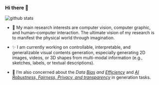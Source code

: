 ### Hi there 👋

<!-- [![Hits](https://hits.seeyoufarm.com/api/count/incr/badge.svg?url=https%3A%2F%2Fgithub.com%2Fweihaox%2Fhit-counter&count_bg=%2379C83D&title_bg=%23555555&icon=&icon_color=%23E7E7E7&title=hits&edge_flat=false)](https://hits.seeyoufarm.com) -->

![github stats](https://github-readme-stats.vercel.app/api?username=weihaox&show_icons=true&theme=default&hide=issues&count_private=true)
<!--![metrics](https://github.com/weihaox/weihaox/blob/master/metrics.additional.svg)-->

- 🔭 My main research interests are computer vision, computer graphic, and human–computer interaction. The ultimate vision of my research is to manifest the physical world through imagination. 

- ✨ I am currently working on controllable, interpretable, and generalizable visual contents generation, especially generating 2D images, videos, or 3D shapes from multi-modal information (e.g., sketches, labels, or textual descriptions). 

- 🌱 I’m also concerned about the *Data [Bias](https://github.com/weihaox/awesome-image-translation/blob/master/awesome-robustness-efficiency-privacy.md#data-bias) and [Efficiency](https://github.com/weihaox/awesome-image-translation/blob/master/awesome-robustness-efficiency-privacy.md#data-efficiency)* and [*AI Robustness, Fairness, Privacy, and transparency*](https://github.com/weihaox/awesome-image-translation/blob/master/awesome-robustness-efficiency-privacy.md#fairness-accountability-privacy-transparency-and-ethics) in generation tasks.

<!-- - 📫 Find my info at [xiaweihao.com](https://xiaweihao.com). Reach me through weihaox AT outlook.com. -->
